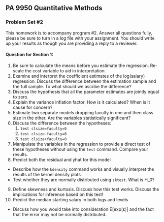 ## PA 9950 Quantitative Methods

### Problem Set \#2

This homework is to accompany program \#2. Answer all questions fully, please be sure to turn in a log file with your assignment. You should write up your results as though you are providing a reply to a reviewer.

#### Question for Section 1:
1. Be sure to calculate the means before you estimate the regression. Re-scale the cost variable to aid in interpretation.
2. Examine and interpret the coefficient estimates of the log(salary) regression. Discuss the difference between the estimation sample and the full sample. To what should we ascribe the difference?
3. Discuss the hypothesis that all the parameter estimates are jointly equal to zero.
4. Explain the variance inflation factor. How is it calculated?  When is it cause for concern?
5. Estimate two separate models dropping faculty in one and then class size in the other. Are the variables statistically significant?
6. Discuss the difference between the hypotheses:
    1. ```test clsize=faculty=0```
    2. ```test clsize-faculty=0```
    3. ```test clsize+faculty=0```
7. Manipulate the variables in the regression to provide a direct test of these hypotheses without using the ```test``` command. Compare your results.
8. Predict both the residual and yhat for this model
  * Describe how the ```kdensity``` command works and visually interpret the results of the kernel density plots
  * Test whether they are normally distributed using ```sktest```. What is H_0?
9. Define skewness and kurtosis. Discuss how this test works. Discuss the implications for inference based on this test!
10. Predict the median starting salary in both logs and levels
  * Discuss how you would take into consideration E[exp(ε)] and the fact that the error may not be normally distributed.
